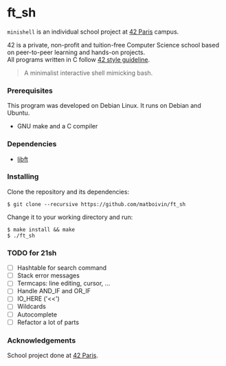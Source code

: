 # ft_sh

`minishell` is an individual school project at [42 Paris](https://www.42.fr) campus.

42 is a private, non-profit and tuition-free Computer Science school based on peer-to-peer learning and hands-on projects.  
All programs written in C follow [42 style guideline](https://github.com/42Paris/norminette).

> A minimalist interactive shell mimicking bash.

### Prerequisites

This program was developed on Debian Linux. It runs on Debian and Ubuntu.

- GNU make and a C compiler

### Dependencies

- [libft](https://github.com/matboivin/libft)

### Installing

Clone the repository and its dependencies:
```console
$ git clone --recursive https://github.com/matboivin/ft_sh
```

Change it to your working directory and run:
```console
$ make install && make
$ ./ft_sh
```

### TODO for 21sh

- [ ] Hashtable for search command
- [ ] Stack error messages
- [ ] Termcaps: line editing, cursor, ...
- [ ] Handle AND_IF and OR_IF
- [ ] IO_HERE ('<<')
- [ ] Wildcards
- [ ] Autocomplete
- [ ] Refactor a lot of parts

### Acknowledgements

School project done at [42 Paris](https://www.42.fr).
